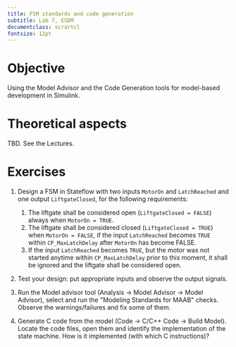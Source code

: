 ```yaml
---
title: FSM standards and code generation
subtitle: Lab 7, ESDM
documentclass: scrartcl
fontsize: 12pt
---
```


# Objective

Using the Model Advisor and the Code Generation tools 
for model-based development in Simulink.

# Theoretical aspects

TBD. See the Lectures.

# Exercises

1. Design a FSM in Stateflow with two inputs `MotorOn` and `LatchReached` and one output `LiftgateClosed`, for the following requirements:

    1. The liftgate shall be considered open (`LiftgateClosed = FALSE`) always when `MotorOn = TRUE`.
    2. The liftgate shall be considered closed (`LiftgateClosed = TRUE`) when `MotorOn = FALSE`, 
    if the input `LatchReached` becomes `TRUE` within `CP_MaxLatchDelay` after `MotorOn` has become FALSE.
    3. If the input `LatchReached` becomes `TRUE`, but the motor was not started anytime within `CP_MaxLatchDelay`
    prior to this moment, it shall be ignored and the liftgate shall be considered open.

2. Test your design: put appropriate inputs and observe the output signals.

3. Run the Model advisor tool (Analysis -> Model Advisor -> Model Advisor), select and run the "Modeling Standards for MAAB" checks. Observe the warnings/failures and fix some of them.

4. Generate C code from the model (Code -> C/C++ Code -> Build Model). Locate the code files, open them and identify the implementation of the state machine. How is it implemented (with which C instructions)?